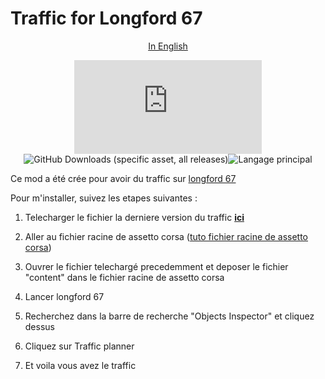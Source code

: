 # Traffic for Longford 67

<div align="center">

[In English](https://github.com/writedev/Traffic-for-Longford-67/blob/main/readme.md)

![GitHub Downloads (specific asset, all releases)](https://img.shields.io/github/downloads/writedev/Traffic-for-Longford-67/Traffic_longford67.7z?style=for-the-badge) ![GitHub Downloads (specific asset, all releases)](https://img.shields.io/github/languages/count/writedev/Traffic-for-Longford-67?style=for-the-badge)![Langage principal](https://img.shields.io/github/languages/top/writedev/Traffic-for-Longford-67?style=for-the-badge)

</div>

Ce mod a été crée pour avoir du traffic sur [longford 67](https://www.overtake.gg/downloads/longford-1967.2741/)

Pour m'installer, suivez les etapes suivantes :

1. Telecharger le fichier la derniere version du traffic **[ici](https://github.com/writedev/Traffic-for-Longford-67/releases/download/1.0.1/Traffic_longford67.7z)**

2. Aller au fichier racine de assetto corsa ([tuto fichier racine de assetto corsa](https://github.com/writedev/Traffic-for-Longford-67/blob/main/traduction/tuto_root%20file_assetto_corsa_fr.md))

3. Ouvrer le fichier telechargé precedemment et deposer le fichier "content" dans le fichier racine de assetto corsa

4. Lancer longford 67

5. Recherchez dans la barre de recherche "Objects Inspector" et cliquez dessus

6. Cliquez sur Traffic planner

7. Et voila vous avez le traffic
